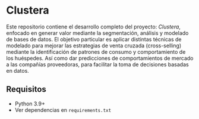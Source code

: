 # Clustera

Este repositorio contiene el desarrollo completo del proyecto: *Clustera*, enfocado en generar valor mediante la segmentación, análisis y modelado de bases de datos. El objetivo particular es aplicar distintas técnicas de modelado para mejorar las estrategias de venta cruzada (cross-selling) mediante la identificación de patrones de consumo y comportamiento de los huéspedes. Así como dar predicciones de comportamientos de mercado a las compañías proveedoras, para facilitar la toma de decisiones basadas en datos. 

## Requisitos

- Python 3.9+
- Ver dependencias en `requirements.txt`